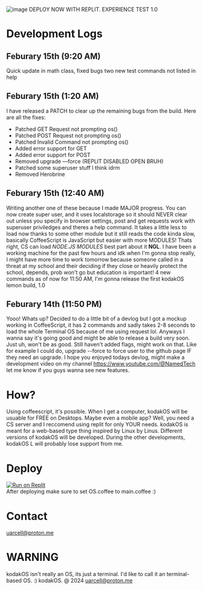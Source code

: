 ![image](https://github.com/Celluarbyte/kodakOS/assets/158518863/2a151e8a-1dbc-4e83-8133-ee7ad018c3fb)
DEPLOY NOW WITH REPLIT. EXPERIENCE TEST 1.0
# Development Logs
## Feburary 15th (9:20 AM)
Quick update in math class, fixed bugs two new test commands not listed in help
## Feburary 15th (1:20 AM)
I have released a PATCH to clear up the remaining bugs from the build. Here are all the fixes:<br>
- Patched GET Request not prompting os()<br>
- Patched POST Request not prompting os()<br>
- Patched Invalid Command not prompting os()<br>
- Added error support for GET<br>
- Added error support for POST<br>
- Removed upgrade —force (REPLIT DISABLED OPEN BRUH)<br>
- Patched some superuser stuff I think idrm<br>
- Removed Herobrine
## Feburary 15th (12:40 AM)
Writing another one of these because I made MAJOR progress. You can now create super user, and it uses localstorage so it should NEVER clear out unless you specify in browser settings, post and get requests work with superuser priviledges and theres a help command. It takes a little less to load now thanks to some other module but it still reads the code kinda slow, basically CoffeeScript is JavaScript but easier with more MODULES! Thats right, CS can load *NODE.JS MODULES* best part about it **NGL**. I have been a working machine for the past few hours and idk when I'm gonna stop really, I might have more time to work tomorrow because someone called in a threat at my school and their deciding if they close or heavily protect the school, depends, prob won't go but education is important! 4 new commands as of now for 11:50 AM, I'm gonna release the first kodakOS lemon build, 1.0
## Feburary 14th (11:50 PM)
Yooo! Whats up? Decided to do a little bit of a devlog but I got a mockup working in CoffeeScript, it has 2 commands and sadly takes 2-8 seconds to load the whole Terminal OS because of me using request lol. Anyways I wanna say it's going good and might be able to release a build very soon. Just uh, won't be as good. Still haven't added flags, might work on that. Like for example I could do, upgrade --force to force user to the github page IF they need an upgrade. I hope you enjoyed todays devlog, might make a development video on my channel https://www.youtube.com/@NamedTech let me know if you guys wanna see new features.
# How?
Using coffeescript, it's possible. When I get a computer, kodakOS will be usuable for FREE on Desktops. Maybe even a mobile app? Well, you need a CS server and I reccomend using replit for only YOUR needs. kodakOS is meant for a web-based type thing inspired by Linux by Linus. Different versions of kodakOS will be developed. During the other developments, kodakOS L will probably lose support from me.
# Deploy
[![Run on Replit](https://replit.com/badge/github/Celluarbyte/kodakOS)](https://replit.com/github/Celluarbyte/kodakOS)
<br>After deploying make sure to set OS.coffee to main.coffee :)
# Contact
uarcell@proton.me
# WARNING
kodakOS isn't really an OS, its just a terminal. I'd like to call it an terminal-based OS. :) kodakOS. @ 2024 uarcell@proton.me

